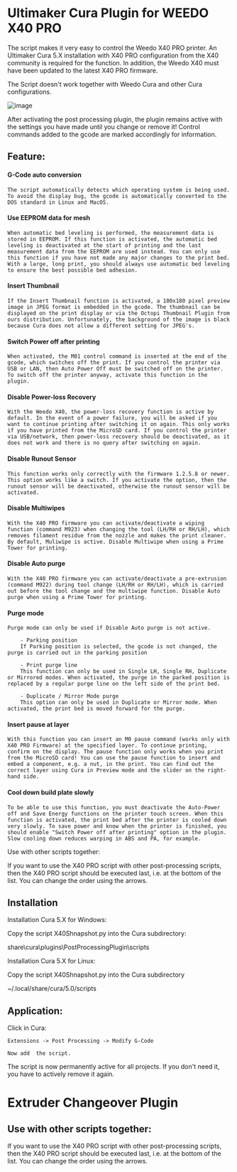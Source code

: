 # Ultimaker Cura Plugin for WEEDO X40 PRO
The script makes it very easy to control the Weedo X40 PRO printer. An Ultimaker Cura 5.X installation with X40 PRO configuration from the X40 community is required for the function. In addition, the Weedo X40 must have been updated to the latest X40 PRO firmware.

The Script doesn't work together with Weedo Cura and other Cura configurations.

![image](http://www.x40-community.org/images/x40/Weedo_X40_PRO_Cura_Plugin-200.png)

After activating the post processing plugin, the plugin remains active with the settings you have made until you change or remove it! Control commands added to the gcode are marked accordingly for information.

## Feature:

####    G-Code auto conversion
    The script automatically detects which operating system is being used. To avoid the display bug, the gcode is automatically converted to the DOS standard in Linux and MacOS.

####    Use EEPROM data for mesh
    When automatic bed leveling is performed, the measurement data is stored in EEPROM. If this function is activated, the automatic bed leveling is deactivated at the start of printing and the last measurement data from the EEPROM are used instead. You can only use this function if you have not made any major changes to the print bed. With a large, long print, you should always use automatic bed leveling to ensure the best possible bed adhesion.

####    Insert Thumbnail
    If the Insert Thumbnail function is activated, a 180x180 pixel preview image in JPEG format is embedded in the gcode. The thumbnail can be displayed on the print display or via the Octopi Thumbnail Plugin from ours distribution. Unfortunately, the background of the image is black because Cura does not allow a different setting for JPEG's.

####    Switch Power off after printing
    When activated, the M81 control command is inserted at the end of the gcode, which switches off the print. If you control the printer via USB or LAN, then Auto Power Off must be switched off on the printer. To switch off the printer anyway, activate this function in the plugin. 

####    Disable Power-loss Recovery
    With the Weedo X40, the power-loss recovery function is active by default. In the event of a power failure, you will be asked if you want to continue printing after switching it on again. This only works if you have printed from the MicroSD card. If you control the printer via USB/network, then power-loss recovery should be deactivated, as it does not work and there is no query after switching on again.
     
####    Disable Runout Sensor
    This function works only correctly with the firmware 1.2.5.8 or newer. This option works like a switch. If you activate the option, then the runout sensor will be deactivated, otherwise the runout sensor will be activated.

####    Disable Multiwipes
    With the X40 PRO firmware you can activate/deactivate a wiping function (command M923) when changing the tool (LH/RH or RH/LH), which removes filament residue from the nozzle and makes the print cleaner. By default, Muliwipe is active. Disable Multiwipe when using a Prime Tower for printing.

####    Disable Auto purge
    With the X40 PRO firmware you can activate/deactivate a pre-extrusion (command M922) during tool change (LH/RH or RH/LH), which is carried out before the tool change and the multiwipe function. Disable Auto purge when using a Prime Tower for printing.

####    Purge mode
    Purge mode can only be used if Disable Auto purge is not active.

        - Parking position
        If Parking position is selected, the gcode is not changed, the purge is carried out in the parking position
    
        - Print purge line
        This function can only be used in Single LH, Single RH, Duplicate or Mirrored modes. When activated, the purge in the parked position is replaced by a regular purge line on the left side of the print bed.
    
        - Duplicate / Mirror Mode purge
        This option can only be used in Duplicate or Mirror mode. When activated, the print bed is moved forward for the purge.


####    Insert pause at layer
    With this function you can insert an M0 pause command (works only with X40 PRO Firmware) at the specified layer. To continue printing, confirm on the display. The pause function only works when you print from the MicroSD card! You can use the pause function to insert and embed a component, e.g. a nut, in the print. You can find out the correct layer using Cura in Preview mode and the slider on the right-hand side.

####    Cool down build plate slowly
    To be able to use this function, you must deactivate the Auto-Power off and Save Energy functions on the printer touch screen. When this function is activated, the print bed after the printer is cooled down very slowly. To save power and know when the printer is finished, you should enable "Switch Power off after printing" option in the plugin. Slow cooling down reduces warping in ABS and PA, for example.

 
Use with other scripts together:



If you want to use the X40 PRO script with other post-processing scripts, then the X40 PRO script should be executed last, i.e. at the bottom of the list. You can change the order using the arrows.

## Installation

Installation Cura 5.X for Windows:

Copy the script X40Shnapshot.py into the Cura subdirectory:

share\cura\plugins\PostProcessingPlugin\scripts

 

Installation Cura 5.X for Linux:

Copy the script X40Shnapshot.py into the Cura subdirectory

~/.local/share/cura/5.0/scripts

 
## Application:

Click in Cura:

    Extensions -> Post Processing -> Modify G-Code

    Now add  the script.

The script is now permanently active for all projects. If you don't need it, you have to actively remove it again. 



# Extruder Changeover Plugin


## Use with other scripts together:

If you want to use the X40 PRO script with other post-processing scripts, then the X40 PRO script should be executed last, i.e. at the bottom of the list. You can change the order using the arrows.
